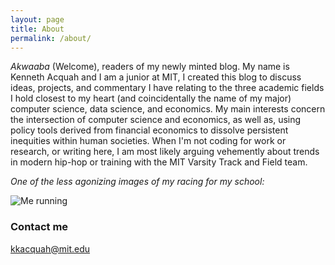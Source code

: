 ```yaml
---
layout: page
title: About
permalink: /about/
---
```


_Akwaaba_ (Welcome), readers of my newly minted blog. My name is Kenneth Acquah and I am a junior at MIT, I created this blog to discuss ideas, projects, and commentary I have relating to the three academic fields I hold closest to my heart (and coincidentally the name of my major) computer science, data science, and economics. My main interests concern the intersection of computer science and economics, as well as, using policy tools derived from financial economics to dissolve persistent inequities within human societies. When I'm not coding for work or research, or writing here, I am most likely arguing vehemently about trends in modern hip-hop or training with the MIT Varsity Track and Field team.


_One of the less agonizing images of my racing for my school:_

![Me running](https://raw.githubusercontent.com/kkacquah/kkacquah.github.io/master/images/me_running.png)

### Contact me

[kkacquah@mit.edu](mailto:kkacquah@mit.edu)